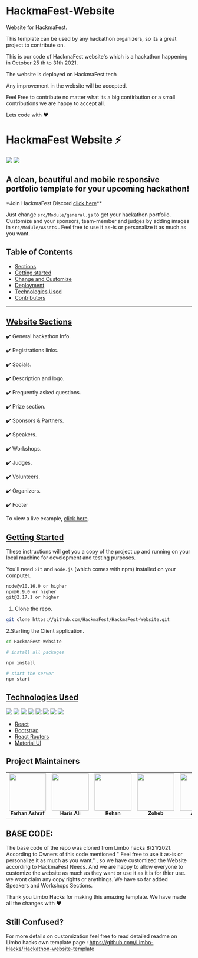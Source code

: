 # HackmaFest-Website

Website for HackmaFest.

This template can be used by any hackathon organizers, so its a great project to
contribute on.

This is our code of HackmaFest website's which is a hackathon happening in
October 25 th to 31th 2021.

The website is deployed on HackmaFest.tech

Any improvement in the website will be accepted.

Feel Free to contribute no matter what its a big contirbution or a small
contributions we are happy to accept all.

Lets code with :heart:

# HackmaFest Website ⚡️

![](https://img.shields.io/github/repo-size/HackmaFest/HackmaFest-Website)
![](https://img.shields.io/github/commit-activity/m/HackmaFest/HackmaFest-Website)

## A clean, beautiful and mobile responsive portfolio template for your upcoming hackathon!

\*Join HackmaFest Discord [click here](https://discord.gg/EPaEejfKgv)\*\*

Just change `src/Module/general.js` to get your hackathon portfolio. Customize
and your sponsors, team-member and judges by adding images in
`src/Module/Assets` . Feel free to use it as-is or personalize it as much as you
want.

## Table of Contents

- [Sections]()
- [Getting started]()
- [Change and Customize]()
- [Deployment]()
- [Technologies Used]()
- [Contributors]()

---

## [Website Sections]()

✔️ General hackathon Info.

✔️ Registrations links.

✔️ Socials.

✔️ Description and logo.

✔️ Frequently asked questions.

✔️ Prize section.

✔️ Sponsors & Partners.

✔️ Speakers.

✔️ Workshops.

✔️ Judges.

✔️ Volunteers.

✔️ Organizers.

✔️ Footer

To view a live example, [click here](https://hackmafest.tech).

## [Getting Started]()

These instructions will get you a copy of the project up and running on your
local machine for development and testing purposes.

You'll need `Git` and `Node.js` (which comes with npm) installed on your
computer.

```bash
node@v10.16.0 or higher
npm@6.9.0 or higher
git@2.17.1 or higher

```

1. Clone the repo.

```bash
git clone https://github.com/HackmaFest/HackmaFest-Website.git
```

2.Starting the Client application.

```bash
cd HackmaFest-Website

# install all packages

npm install

# start the server
npm start
```

## [Technologies Used]()

<p>

<img src ="https://img.shields.io/badge/HTML5-E34F26?style=for-the-badge&logo=html5&logoColor=white"/>

<img src ="https://img.shields.io/badge/CSS3-1572B6?style=for-the-badge&logo=css3&logoColor=white"/>

<img src="https://img.shields.io/badge/JavaScript-F7DF1E?style=for-the-badge&logo=javascript&logoColor=black"/>

<img src ="https://img.shields.io/badge/Sass-CC6699?style=for-the-badge&logo=sass&logoColor=white"/>

<img src="https://img.shields.io/badge/React-20232A?style=for-the-badge&logo=react&logoColor=61DAFB"/>

<img src="https://img.shields.io/badge/React_Router-CA4245?style=for-the-badge&logo=react-router&logoColor=white"/>

<img src="https://img.shields.io/badge/Material--UI-0081CB?style=for-the-badge&logo=material-ui&logoColor=white"/>

<img src="https://img.shields.io/badge/PHP-777BB4?style=for-the-badge&logo=php&logoColor=white"/>

</p>

- [React]()
- [Bootstrap]()
- [React Routers]()
- [Material UI]()

## Project Maintainers

<table>
  <tr>
     <td align="center"><a href="https://github.com/mriceflame"><img src="https://github.com/mriceflame.png?size=460" width="100px;" alt=""/><br /><sub><b>Farhan Ashraf </b></sub></a></td>
     <td align="center"><a href="https://github.com/HarisAli-git"><img src="https://github.com/HarisAli-git.png?size=460" width="100px;" alt=""/><br /><sub><b>Haris Ali</b></sub></a></td>
    <td align="center"><a href="https://github.com/Abusayid693"><img src="https://github.com/Abusayid693.png?size=460" width="100px;" alt=""/><br /><sub><b>Rehan </b></sub></a></td>
    <td align="center"><a href="https://github.com/ZohebMOPO"><img src="https://github.com/ZohebMOPO.png?size=460" width="100px;" alt=""/><br /><sub><b>Zoheb</b></sub></a></td>
    <td align="center"><a href="https://github.com/adityamangal1"><img src="https://github.com/adityamangal1.png?size=460" width="100px;" alt=""/><br /><sub><b>Aditya</b></sub></a></td>

  </tr>
</table>

## BASE CODE:

The base code of the repo was cloned from Limbo hacks 8/21/2021. According to
Owners of this code mentioned " Feel free to use it as-is or personalize it as
much as you want." , so we have customized the Website according to HackmaFest
Needs. And we are happy to allow everyone to customize the website as much as
they want or use it as it is for thier use. we wont claim any copy rights or
anythings. We have so far added Speakers and Workshops Sections.

Thank you Limbo Hacks for making this amazing template. We have made all the
changes with :heart:

## Still Confused?

For more details on customization feel free to read detailed readme on Limbo
hacks own template page :
https://github.com/Limbo-Hacks/Hackathon-website-template
